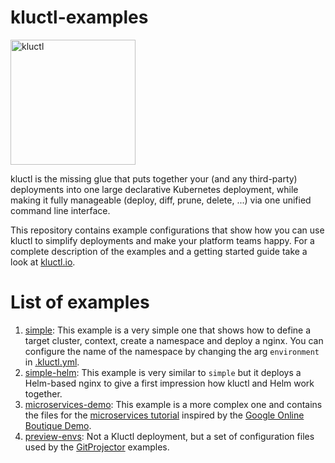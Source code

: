 # kluctl-examples

<img alt="kluctl" src="https://raw.githubusercontent.com/kluctl/kluctl/main/logo/kluctl.svg" width="200"/>

kluctl is the missing glue that puts together your (and any third-party) deployments into one large declarative
Kubernetes deployment, while making it fully manageable (deploy, diff, prune, delete, ...) via one unified command
line interface.

This repository contains example configurations that show how you can use kluctl to simplify deployments and make your
platform teams happy. For a complete description of the examples and a getting started guide take a look at 
[kluctl.io](https://kluctl.io).

# List of examples
1. [simple](simple): This example is a very simple one that shows how to define a target cluster, context, create a
namespace and deploy a nginx. You can configure the name of the namespace by changing the arg `environment` in 
[.kluctl.yml](simple/.kluctl.yml).
2. [simple-helm](simple-helm/.kluctl.yml): This example is very similar to `simple` but it deploys a Helm-based nginx to
give a first impression how kluctl and Helm work together.
3. [microservices-demo](microservices-demo): This example is a more complex one and contains the files for the
[microservices tutorial](https://kluctl.io/docs/guides/tutorials/microservices-demo/) inspired by the
[Google Online Boutique Demo](https://github.com/GoogleCloudPlatform/microservices-demo).
4. [preview-envs](preview-envs): Not a Kluctl deployment, but a set of configuration files used by the
[GitProjector](https://github.com/kluctl/template-controller/blob/main/docs/spec/v1alpha1/gitprojector.md) examples.
